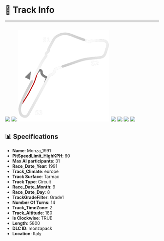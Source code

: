 # 🏁 Track Info

---
![](image_1.jpg)
![](image_2.jpg)
![](image_3.jpg)
![](image_4.jpg)
![](image_5.jpg)
![](image_6.jpg)
![](image_7.jpg)
---

## 📊 Specifications

- **Name**: Monza_1991
- **PitSpeedLimit_HighKPH**: 60
- **Max AI participants**: 31
- **Race_Date_Year**: 1991
- **Track_Climate**: europe
- **Track Surface**: Tarmac
- **Track Type**: Circuit
- **Race_Date_Month**: 9
- **Race_Date_Day**: 8
- **TrackGradeFilter**: Grade1
- **Number Of Turns**: 14
- **Track_TimeZone**: 2
- **Track_Altitude**: 180
- **Is Clockwise**: TRUE
- **Length**: 5800
- **DLC ID**: monzapack
- **Location**: Italy
